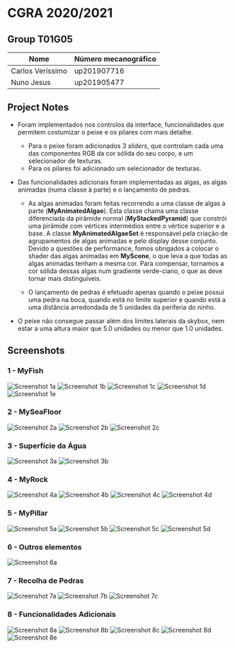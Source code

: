 # CGRA 2020/2021

## Group T01G05

Nome   | Número mecanográfico
------ | ---------------------
Carlos Veríssimo | up201907716
Nuno Jesus | up201905477

## Project Notes
- Foram implementados nos controlos da interface, funcionalidades que permitem costumizar o peixe e os pilares com mais detalhe. 

  - Para o peixe foram adicionados 3 *sliders*, que controlam cada uma das componentes RGB da cor sólida do seu corpo, e um selecionador de texturas.
  - Para os pilares foi adicionado um selecionador de texturas.

- Das funcionalidades adicionais foram implementadas as algas, as algas animadas (numa classe à parte) e o lançamento de pedras.

  - As algas animadas foram feitas recorrendo a uma classe de algas à parte (**MyAnimatedAlgae**). Esta classe chama uma classe diferenciada 
  da pirâmide normal (**MyStackedPyramid**) que constrói uma pirâmide com vértices intermédios entre o vértice superior e a base. A classe
  **MyAnimatedAlgaeSet** é responsável pela criação de agrupamentos de algas animadas e pelo display desse conjunto. Devido a questões de 
  performance, fomos obrigados a colocar o shader das algas animadas em **MyScene**, o que leva a que todas as algas animadas tenham a mesma cor.
  Para compensar, tornamos a cor sólida dessas algas num gradiente verde-ciano, o que as deve tornar mais distinguíveis.

  - O lançamento de pedras é efetuado apenas quando o peixe possui uma pedra na boca, quando está no limite superior e quando está a uma distância
  arredondada de 5 unidades da periferia do ninho.

- O peixe não consegue passar além dos limites laterais da skybox, nem estar a uma altura maior que 5.0 unidades ou menor que 1.0 unidades.


## Screenshots

### 1 - MyFish
![Screenshot 1a](screenshots/proj-t01g05-1a.png)
![Screenshot 1b](screenshots/proj-t01g05-1b.png)
![Screenshot 1c](screenshots/proj-t01g05-1c.png)
![Screenshot 1d](screenshots/proj-t01g05-1d.png)
![Screenshot 1e](screenshots/proj-t01g05-1e.png)

### 2 - MySeaFloor
![Screenshot 2a](screenshots/proj-t01g05-2a.png)
![Screenshot 2b](screenshots/proj-t01g05-2b.png)
![Screenshot 2c](screenshots/proj-t01g05-2c.png)

### 3 - Superfície da Água
![Screenshot 3a](screenshots/proj-t01g05-3a.png)
![Screenshot 3b](screenshots/proj-t01g05-3b.png)

### 4 - MyRock
![Screenshot 4a](screenshots/proj-t01g05-4a.png)
![Screenshot 4b](screenshots/proj-t01g05-4b.png)
![Screenshot 4c](screenshots/proj-t01g05-4c.png)
![Screenshot 4d](screenshots/proj-t01g05-4d.png)

### 5 - MyPillar
![Screenshot 5a](screenshots/proj-t01g05-5a.png)
![Screenshot 5b](screenshots/proj-t01g05-5b.png)
![Screenshot 5c](screenshots/proj-t01g05-5c.png)
![Screenshot 5d](screenshots/proj-t01g05-5d.png)

### 6 - Outros elementos
![Screenshot 6a](screenshots/proj-t01g05-6a.png)

### 7 - Recolha de Pedras
![Screenshot 7a](screenshots/proj-t01g05-7a.png)
![Screenshot 7b](screenshots/proj-t01g05-7b.png)
![Screenshot 7c](screenshots/proj-t01g05-7c.png)

### 8 - Funcionalidades Adicionais
![Screenshot 8a](screenshots/proj-t01g05-8a.png)
![Screenshot 8b](screenshots/proj-t01g05-8b.png)
![Screenshot 8c](screenshots/proj-t01g05-8c.png)
![Screenshot 8d](screenshots/proj-t01g05-8d.png)
![Screenshot 8e](screenshots/proj-t01g05-8e.png)
